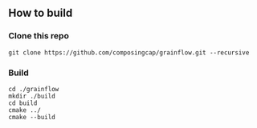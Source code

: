 ## How to build
### Clone this repo 
```
git clone https://github.com/composingcap/grainflow.git --recursive 
```
### Build
```
cd ./grainflow
mkdir ./build
cd build
cmake ../
cmake --build 
```
